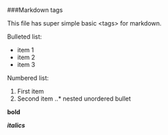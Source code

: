 ###Markdown tags

This file has super simple basic &lt;tags&gt; for markdown.

Bulleted list:
* item 1
* item 2
* item 3

Numbered list:

1. First item
2. Second item
..* nested unordered bullet

**bold**

***italics***
